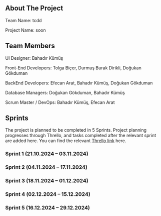 <!-- ABOUT THE PROJECT -->
## About The Project

Team Name: tcdd

Project Name: soon

## Team Members

UI Designer: Bahadır Kümüş

Front-End Developers: Tolga Biçer, Durmuş Burak Dirikli, Doğukan Gökduman

BackEnd Developers: Efecan Arat, Bahadır Kümüş, Doğukan Gökduman

Database Managers: Doğukan Gökduman, Bahadır Kümüş 

Scrum Master / DevOps: Bahadır Kümüş, Efecan Arat

<!-- SPRING -->
## Sprints

The project is planned to be completed in 5 Sprints. Project planning progresses through Thrello, and tasks completed after the relevant sprint are added here. You can find the relevant  [Thrello link](https://trello.com/invite/6714c2844c67cecf50ae2465/ATTIa2365e44e5b80f0e5deb5b3cb36ed3d71D28C5F4) here.

### Sprint 1 (21.10.2024 – 03.11.2024)
### Sprint 2 (04.11.2024 – 17.11.2024)
### Sprint 3 (18.11.2024 – 01.12.2024)
### Sprint 4 (02.12.2024 – 15.12.2024)
### Sprint 5 (16.12.2024 – 29.12.2024)

